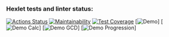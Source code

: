 ### Hexlet tests and linter status:
[![Actions Status](https://github.com/adilqazy/php-project-45/actions/workflows/hexlet-check.yml/badge.svg)](https://github.com/adilqazy/php-project-45/actions)
[![Maintainability](https://api.codeclimate.com/v1/badges/c366048874fde8ce9587/maintainability)](https://codeclimate.com/github/adilqazy/php-project-45/maintainability)
[![Test Coverage](https://api.codeclimate.com/v1/badges/c366048874fde8ce9587/test_coverage)](https://codeclimate.com/github/adilqazy/php-project-45/test_coverage)
[![Demo](https://asciinema.org/a/HWNqiJR8xYTOPVvC15tXIjkat)]
[![Demo Calc](https://asciinema.org/a/IWshNlwMggrsraoXwZMGvOmsp)]
[![Demo GCD](https://asciinema.org/a/tTpLMKFt656JGGo6YcNQuzMha)]
[![Demo Progression](https://asciinema.org/a/QUiXCtgqF7mTGzxJR7lgH3Bdn)]